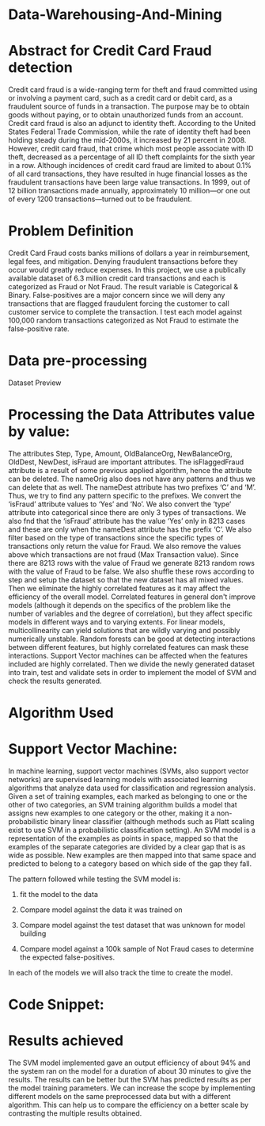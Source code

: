 # Data-Warehousing-And-Mining
# Abstract for Credit Card Fraud detection
Credit card fraud is a wide-ranging term for theft and fraud committed using or involving a payment card, such as a credit card or debit card, as a fraudulent source of funds in a transaction. The purpose may be to obtain goods without paying, or to obtain unauthorized funds from an account. Credit card fraud is also an adjunct to identity theft. According to the United States Federal Trade Commission, while the rate of identity theft had been holding steady during the mid-2000s, it increased by 21 percent in 2008. However, credit card fraud, that crime which most people associate with ID theft, decreased as a percentage of all ID theft complaints for the sixth year in a row. Although incidences of credit card fraud are limited to about 0.1% of all card transactions, they have resulted in huge financial losses as the fraudulent transactions have been large value transactions. In 1999, out of 12 billion transactions made annually, approximately 10 million—or one out of every 1200 transactions—turned out to be fraudulent.
# Problem Definition
Credit Card Fraud costs banks millions of dollars a year in reimbursement, legal fees, and mitigation. Denying fraudulent transactions before they occur would greatly reduce expenses. In this project, we use a publically available dataset of 6.3 million credit card transactions and each is categorized as Fraud or Not Fraud. The result variable is Categorical & Binary.  False-positives are a major concern since we will deny any transactions that are flagged fraudulent forcing the customer to call customer service to complete the transaction. I test each model against 100,000 random transactions categorized as Not Fraud to estimate the false-positive rate.
# Data pre-processing
Dataset Preview
 
# Processing the Data Attributes value by value:

The attributes Step, Type, Amount, OldBalanceOrg, NewBalanceOrg, OldDest, NewDest, isFraud are important attributes. The isFlaggedFraud attribute is a result of some previous applied algorithm, hence the attribute can be deleted. The nameOrig also does not have any patterns and thus we can delete that as well. The nameDest attribute has two prefixes ‘C’ and ‘M’. Thus, we try to find any pattern specific to the prefixes. We convert the ‘isFraud’ attribute values to ‘Yes’ and ‘No’. We also convert the ‘type’ attribute into categorical since there are only 3 types of transactions. We also fnd that the ‘isFraud’ attribute has the value ‘Yes’ only in 8213 cases and these are only when the nameDest attribute has the prefix ‘C’. 
We also filter based on the type of transactions since the specific types of transactions only return the value for Fraud. We also remove the values above which transactions are not fraud (Max Transaction value). Since there are 8213 rows with the value of Fraud we generate 8213 random rows with the value of Fraud to be false. We also shuffle these rows according to step and setup the dataset so that the new dataset has all mixed values.
	Then we eliminate the highly correlated features as it may affect the efficiency of the overall model. Correlated features in general don't improve models (although it depends on the specifics of the problem like the number of variables and the degree of correlation), but they affect specific models in different ways and to varying extents. For linear models, multicollinearity can yield solutions that are wildly varying and possibly numerically unstable. Random forests can be good at detecting interactions between different features, but highly correlated features can mask these interactions. Support Vector machines can be affected when the features included are highly correlated. Then we divide the newly generated dataset into train, test and validate sets in order to implement the model of SVM and check the results generated.
# Algorithm Used
# Support Vector Machine:
In machine learning, support vector machines (SVMs, also support vector networks) are supervised  learning models with associated learning algorithms that analyze data used for classification and regression analysis. 
Given a set of training examples, each marked as belonging to one or the other of two categories, an SVM training algorithm builds a model that assigns new examples to one category or the other, making it a non-probabilistic binary linear classifier (although methods such as Platt scaling exist to use SVM in a probabilistic classification setting). An SVM model is a representation of the examples as points in space, mapped so that the examples of the separate categories are divided by a clear gap that is as wide as possible. New examples are then mapped into that same space and predicted to belong to a category based on which side of the gap they fall.

The pattern followed while testing the SVM model is:

1. fit the model to the data

2. Compare model against the data it was trained on

3. Compare model against the test dataset that was unknown for model building

4. Compare model against a 100k sample of Not Fraud cases to determine the expected false-positives.

In each of the models we will also track the time to create the model.

# Code Snippet:
  
# Results achieved
The SVM model implemented gave an output efficiency of about 94% and the system ran on the model for a duration of about 30 minutes to give the results. The results can be better but the SVM has predicted results as per the model training parameters. We can increase the scope by implementing different models on the same preprocessed data but with a different algorithm. This can help us to compare the efficiency on a better scale by contrasting the multiple results obtained.
 
